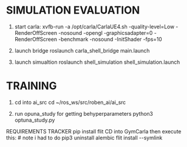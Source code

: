# SIMULATION EVALUATION

1. start carla:
     xvfb-run -a /opt/carla/CarlaUE4.sh -quality-level=Low -RenderOffScreen -nosound -opengl   -graphicsadapter=0   -RenderOffScreen   -benchmark   -nosound   -InitShader -fps=10


2. launch bridge
    roslaunch carla_shell_bridge main.launch
3. launch simualtion
    roslaunch shell_simulation shell_simulation.launch 


# TRAINING
1. cd into ai_src
    cd ~/ros_ws/src/roben_ai/ai_src

2. run opuna_study for getting behyperparameters
    python3 optuna_study.py




REQUIREMENTS TRACKER
pip install flit
CD into GymCarla then execute this: # note i had to do pip3 uninstall alembic
    flit install --symlink


